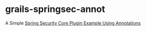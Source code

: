 grails-springsec-annot
======================
A Simple [Spring Security Core Plugin Example Using Annotations](http://grails.asia/grails-spring-security-core-plugin-example-annotations/) 
